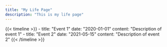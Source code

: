 ```yaml
---
title: "My Life Page"
description: "This is my life page"
---
```


{{< timeline >}}
    - title: "Event 1"
      date: "2020-01-01"
      content: "Description of event 1"
    - title: "Event 2"
      date: "2021-05-15"
      content: "Description of event 2"
{{< /timeline >}}
